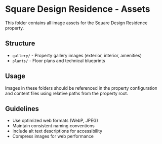 # Square Design Residence - Assets

This folder contains all image assets for the Square Design Residence property.

## Structure

- `gallery/` - Property gallery images (exterior, interior, amenities)
- `plants/` - Floor plans and technical blueprints

## Usage

Images in these folders should be referenced in the property configuration and content files using relative paths from the property root.

## Guidelines

- Use optimized web formats (WebP, JPEG)
- Maintain consistent naming conventions
- Include alt text descriptions for accessibility
- Compress images for web performance
